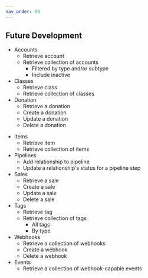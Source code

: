 ```yaml
---
nav_order: 99
---
```


## Future Development
  - Accounts
    - Retrieve account
    - Retrieve collection of accounts
      - Filtered by type and/or subtype
      - Include inactive
  - Classes
    - Retrieve class
    - Retrieve collection of classes
  - Donation
    * Retrieve a donation
    * Create a donation
    * Update a donation
    * Delete a donation
  * Items
    * Retrieve item
    * Retrieve collection of items
  * Pipelines
    * Add relationship to pipeline
    * Update a relationship's status for a pipeline step
  * Sales
    * Retrieve a sale
    * Create a sale
    * Update a sale
    * Delete a sale
  * Tags
    * Retrieve tag
    * Retrieve collection of tags
      * All tags
      * By type 
  * Webhooks
    * Retrieve a collection of webhooks
    * Create a webhook
    * Delete a webhook
  * Events
    * Retrieve a collection of webhook-capable events
